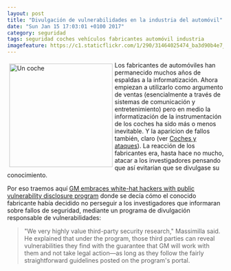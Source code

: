 ```yaml
---
layout: post
title: "Divulgación de vulnerabilidades en la industria del automóvil"
date: "Sun Jan 15 17:03:01 +0100 2017"
category: seguridad
tags: seguridad coches vehículos fabricantes automóvil industria
imagefeature: https://c1.staticflickr.com/1/290/31464025474_ba3d90b4e7_m.jpg
---
```





<a href="https://www.flickr.com/photos/fernand0/31464025474" title="Un coche"><img src="https://c1.staticflickr.com/1/290/31464025474_ba3d90b4e7_m.jpg" width="240"  alt="Un coche" style="float:left; margin:5px"></a>
Los fabricantes de automóviles han permanecido muchos años de espaldas a la informatización. Ahora empiezan a utilizarlo como argumento de ventas (esencialmente a través de sistemas de comunicación y entretenimiento) pero en medio la informatización de la instrumentación de los coches ha sido más o menos inevitable. Y la aparicion de fallos también, claro (ver [Coches y ataques](http://fernand0.github.io/Coches-Y-Ataques/)).
La reacción de los fabricantes era, hasta hace no mucho, atacar a los investigadores pensando que así evitarían que se divulgase su conocimiento.

Por eso traemos aquí [GM embraces white-hat hackers with public vulnerability disclosure program](http://arstechnica.com/security/2016/01/gm-embraces-white-hats-with-public-vulnerability-disclosure-program/) donde se decía cómo el conocido fabricante había decidido no perseguir a los investigadores que informaran sobre fallos de seguridad, mediante un programa de divulgación responsable de vulnerabilidades:

> "We very highly value third-party security research," Massimilla said. He explained that under the program, those third parties can reveal vulnerabilities they find with the guarantee that GM will work with them and not take legal action—as long as they follow the fairly straightforward guidelines posted on the program's portal.
